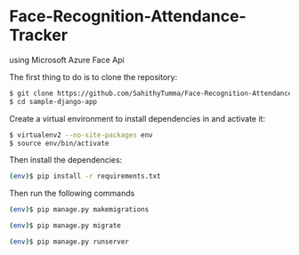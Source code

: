 # Face-Recognition-Attendance-Tracker
using Microsoft Azure Face Api


The first thing to do is to clone the repository:

```sh
$ git clone https://github.com/SahithyTumma/Face-Recognition-Attendance-Tracker.git
$ cd sample-django-app
```

Create a virtual environment to install dependencies in and activate it:

```sh
$ virtualenv2 --no-site-packages env
$ source env/bin/activate
```

Then install the dependencies:

```sh
(env)$ pip install -r requirements.txt
```

Then run the following commands

```sh
(env)$ pip manage.py makemigrations
```

```sh
(env)$ pip manage.py migrate
```

```sh
(env)$ pip manage.py runserver
```
